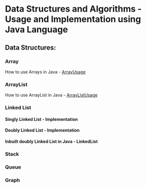 # Data Structures and Algorithms - Usage and Implementation using Java Language

## Data Structures:

### Array

How to use Arrays in Java - [ArrayUsage](https://github.com/Sreek-Swarnapuri/DataStructuresAlgorithmsJava/blob/c1f8d55e63b6330b5a48bd8a1ab88694175235f5/src/main/java/org/sreek/ds/usage/ArrayUsage.java)

### ArrayList

How to use ArrayList in Java - [ArrayListUsage](https://github.com/Sreek-Swarnapuri/DataStructuresAlgorithmsJava/blob/c1f8d55e63b6330b5a48bd8a1ab88694175235f5/src/main/java/org/sreek/ds/usage/ArrayListUsage.java)

### Linked List

#### Singly Linked List - Implementation

#### Doubly Linked List - Implementation

#### Inbuilt doubly Linked List in Java - LinkedList<T>

### Stack

### Queue

### Graph